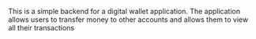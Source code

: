 This is a simple backend for a digital wallet application. The application allows users to transfer money to other accounts and allows them to view all their transactions
